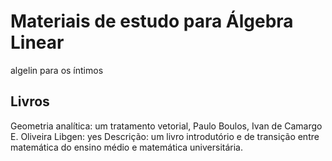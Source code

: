 # Materiais de estudo para Álgebra Linear
algelin para os íntimos 

## Livros

Geometria analítica: um tratamento vetorial, Paulo Boulos, Ivan de Camargo E. Oliveira
  Libgen: yes
  Descrição: um livro introdutório e de transição entre matemática do ensino médio e matemática universitária.
